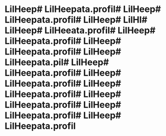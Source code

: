 # LilHeep# LilHeepata.profil# LilHeep# LilHeepata.profil# LilHeep# LilHl# LilHeep# LilHeeata.profil# LilHeep# LilHeepata.profil# LilHeep# LilHeepata.profil# LilHeep# LilHeepata.pil# LilHeep# LilHeepata.profil# LilHeep# LilHeepata.profil# LilHeep# LilHeepata.profil# LilHeep# LilHeepata.profil# LilHeep# LilHeepata.profil# LilHeep# LilHeepata.profil
      
